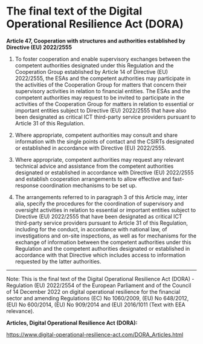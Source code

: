 



# The final text of the Digital Operational Resilience Act (DORA)


  

**Article 47, Cooperation with structures and authorities established by Directive (EU) 2022/2555**


  

 1. To foster cooperation and enable supervisory exchanges between the competent authorities designated under this Regulation and the Cooperation Group established by Article 14 of Directive (EU) 2022/2555, the ESAs and the competent authorities may participate in the activities of the Cooperation Group for matters that concern their supervisory activities in relation to financial entities. The ESAs and the competent authorities may request to be invited to participate in the activities of the Cooperation Group for matters in relation to essential or important entities subject to Directive (EU) 2022/2555 that have also been designated as critical ICT third-party service providers pursuant to Article 31 of this Regulation.


  

2. Where appropriate, competent authorities may consult and share information with the single points of contact and the CSIRTs designated or established in accordance with Directive (EU) 2022/2555.


  

3. Where appropriate, competent authorities may request any relevant technical advice and assistance from the competent authorities designated or established in accordance with Directive (EU) 2022/2555 and establish cooperation arrangements to allow effective and fast-response coordination mechanisms to be set up.


  

4. The arrangements referred to in paragraph 3 of this Article may, inter alia, specify the procedures for the coordination of supervisory and oversight activities in relation to essential or important entities subject to Directive (EU) 2022/2555 that have been designated as critical ICT third-party service providers pursuant to Article 31 of this Regulation, including for the conduct, in accordance with national law, of investigations and on-site inspections, as well as for mechanisms for the exchange of information between the competent authorities under this Regulation and the competent authorities designated or established in accordance with that Directive which includes access to information requested by the latter authorities.


  



---


 Note: This is the final text of the Digital Operational Resilience Act (DORA) - Regulation (EU) 2022/2554 of the European Parliament and of the Council of 14 December 2022 on digital operational resilience for the financial sector and amending Regulations (EC) No 1060/2009, (EU) No 648/2012, (EU) No 600/2014, (EU) No 909/2014 and (EU) 2016/1011 (Text with EEA relevance).


  

 **Articles, Digital Operational Resilience Act (DORA):** 


<https://www.digital-operational-resilience-act.com/DORA_Articles.html>





